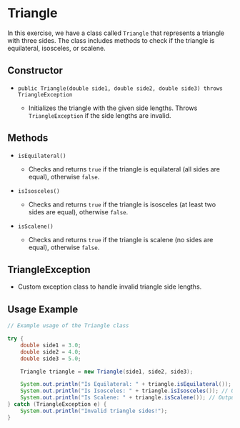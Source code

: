 # Triangle

In this exercise, we have a class called `Triangle` that represents a triangle with three sides. The class includes methods to check if the triangle is equilateral, isosceles, or scalene.

## Constructor

- `public Triangle(double side1, double side2, double side3) throws TriangleException`

  - Initializes the triangle with the given side lengths. Throws `TriangleException` if the side lengths are invalid.

## Methods

- `isEquilateral()`

  - Checks and returns `true` if the triangle is equilateral (all sides are equal), otherwise `false`.

- `isIsosceles()`

  - Checks and returns `true` if the triangle is isosceles (at least two sides are equal), otherwise `false`.

- `isScalene()`

  - Checks and returns `true` if the triangle is scalene (no sides are equal), otherwise `false`.

## TriangleException

- Custom exception class to handle invalid triangle side lengths.

## Usage Example

```java
// Example usage of the Triangle class

try {
    double side1 = 3.0;
    double side2 = 4.0;
    double side3 = 5.0;

    Triangle triangle = new Triangle(side1, side2, side3);

    System.out.println("Is Equilateral: " + triangle.isEquilateral()); // Output: Is Equilateral: false
    System.out.println("Is Isosceles: " + triangle.isIsosceles()); // Output: Is Isosceles: true
    System.out.println("Is Scalene: " + triangle.isScalene()); // Output: Is Scalene: true
} catch (TriangleException e) {
    System.out.println("Invalid triangle sides!");
}
